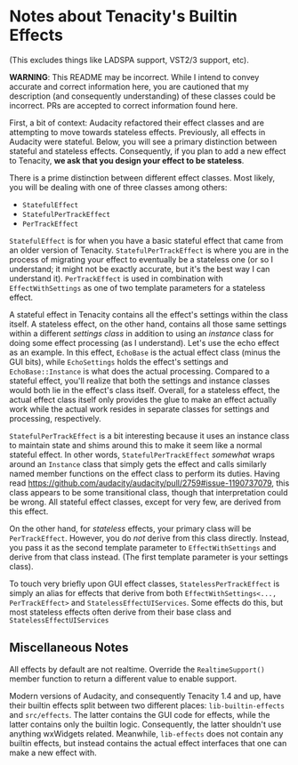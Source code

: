 # Notes about Tenacity's Builtin Effects
(This excludes things like LADSPA support, VST2/3 support, etc).

**WARNING**: This README may be incorrect. While I intend to convey accurate
and correct information here, you are cautioned that my description (and
consequently understanding) of these classes could be incorrect. PRs are
accepted to correct information found here.

First, a bit of context: Audacity refactored their effect classes and are
attempting to move towards stateless effects. Previously, all effects in
Audacity were stateful. Below, you will see a primary distinction between
stateful and stateless effects. Consequently, if you plan to add a new effect
to Tenacity, **we ask that you design your effect to be stateless**.

There is a prime distinction between different effect classes. Most likely, you
will be dealing with one of three classes among others:

- `StatefulEffect`
- `StatefulPerTrackEffect`
- `PerTrackEffect`

`StatefulEffect` is for when you have a basic stateful effect that came from an
older version of Tenacity. `StatefulPerTrackEffect` is where you are in the
process of migrating your effect to eventually be a stateless one (or so I
understand; it might not be exactly accurate, but it's the best way I can
understand it). `PerTrackEffect` is used in combination with
`EffectWithSettings` as one of two template parameters for a stateless effect.

A stateful effect in Tenacity contains all the effect's settings within the
class itself. A stateless effect, on the other hand, contains all those same
settings within a different _settings class_ in addition to using an _instance_
class for doing some effect processing (as I understand). Let's use the echo
effect as an example. In this effect, `EchoBase` is the actual effect class
(minus the GUI bits), while `EchoSettings` holds the effect's settings and
`EchoBase::Instance` is what does the actual processing. Compared to a stateful
effect, you'll realize that both the settings and instance classes would both
lie in the effect's class itself. Overall, for a stateless effect, the actual
effect class itself only provides the glue to make an effect actually work
while the actual work resides in separate classes for settings and processing,
respectively.

`StatefulPerTrackEffect` is a bit interesting because it uses an instance class
to maintain state and shims around this to make it seem like a normal stateful
effect. In other words, `StatefulPerTrackEffect` _somewhat_ wraps around an
`Instance` class that simply gets the effect and calls similarly named member
functions on the effect class to perform its duties. Having read
https://github.com/audacity/audacity/pull/2759#issue-1190737079, this class
appears to be some transitional class, though that interpretation could be
wrong. All stateful effect classes, except for very few, are derived from this
effect.

On the other hand, for _stateless_ effects, your primary class will be
`PerTrackEffect`. However, you do _not_ derive from this class directly.
Instead, you pass it as the second template parameter to `EffectWithSettings`
and derive from that class instead. (The first template parameter is your
settings class).

To touch very briefly upon GUI effect classes, `StatelessPerTrackEffect` is
simply an alias for effects that derive from both
`EffectWithSettings<..., PerTrackEffect>` and `StatelessEffectUIServices`.
Some effects do this, but most stateless effects often derive from their base
class and `StatelessEffectUIServices`

## Miscellaneous Notes
All effects by default are not realtime. Override the `RealtimeSupport()`
member function to return a different value to enable support.

Modern versions of Audacity, and consequently Tenacity 1.4 and up, have their
builtin effects split between two different places: `lib-builtin-effects` and
`src/effects`. The latter contains the GUI code for effects, while the latter
contains only the builtin logic. Consequently, the latter shouldn't use
anything wxWidgets related. Meanwhile, `lib-effects` does not contain any
builtin effects, but instead contains the actual effect interfaces that one can
make a new effect with.
